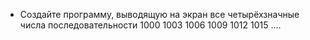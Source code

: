 * Создайте программу, выводящую на экран все четырёхзначные числа последовательности 1000 1003 1006 1009 1012 1015 ….
